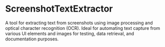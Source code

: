 # ScreenshotTextExtractor
A tool for extracting text from screenshots using image processing and optical character recognition (OCR). Ideal for automating text capture from various UI elements and images for testing, data retrieval, and documentation purposes.
